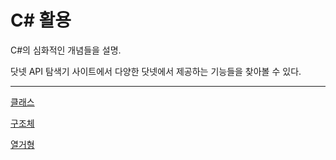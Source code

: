 # C# 활용

C#의 심화적인 개념들을 설명.

닷넷 API 탐색기 사이트에서 다양한 닷넷에서 제공하는 기능들을 찾아볼 수 있다.

---

[클래스](C#%20%E1%84%92%E1%85%AA%E1%86%AF%E1%84%8B%E1%85%AD%E1%86%BC%2028ac564ae61440d881efb20b83da6500/%E1%84%8F%E1%85%B3%E1%86%AF%E1%84%85%E1%85%A2%E1%84%89%E1%85%B3%2054496018dde041d39132d8b4942d4e9d.md)

[구조체](C#%20%E1%84%92%E1%85%AA%E1%86%AF%E1%84%8B%E1%85%AD%E1%86%BC%2028ac564ae61440d881efb20b83da6500/%E1%84%80%E1%85%AE%E1%84%8C%E1%85%A9%E1%84%8E%E1%85%A6%20cce366e36c374a24950dcd2902f7e5c5.md)

[열거형](C#%20%E1%84%92%E1%85%AA%E1%86%AF%E1%84%8B%E1%85%AD%E1%86%BC%2028ac564ae61440d881efb20b83da6500/%E1%84%8B%E1%85%A7%E1%86%AF%E1%84%80%E1%85%A5%E1%84%92%E1%85%A7%E1%86%BC%20b1ea8f451f254e0f9879a4d3bd23af35.md)